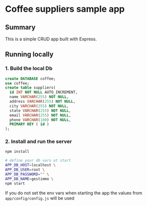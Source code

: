 # Coffee suppliers sample app

## Summary
This is a simple CRUD app built with Express.


## Running locally

### 1. Build the local Db
```sql
create DATABASE coffee;
use coffee;
create table suppliers(
  id INT NOT NULL AUTO_INCREMENT,
  name VARCHAR(255) NOT NULL,
  address VARCHAR(255) NOT NULL,
  city VARCHAR(255) NOT NULL,
  state VARCHAR(255) NOT NULL,
  email VARCHAR(255) NOT NULL,
  phone VARCHAR(100) NOT NULL,
  PRIMARY KEY ( id )
);
```

### 2. Install and run the server
```zsh
npm install

# define your db vars at start
APP_DB_HOST=localhost \
APP_DB_USER=root \
APP_DB_PASSWORD="" \
APP_DB_NAME=gestimmo \
npm start
```
If you do not set the env vars when starting the app the values 
from `app/config/config.js` will be used